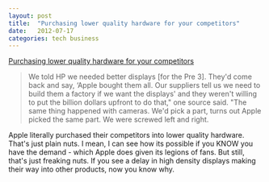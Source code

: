 ```yaml
---
layout: post
title:  "Purchasing lower quality hardware for your competitors"
date:   2012-07-17
categories: tech business
---
```


[Purchasing lower quality hardware for your competitors](http://www.theverge.com/2012/6/5/3062611/palm-webos-hp-inside-story-pre-postmortem)

> We told HP we needed better displays [for the Pre 3]. They'd come back and say, ‘Apple bought them all. Our suppliers tell us we need to build them a factory if we want the displays' and they weren't willing to put the billion dollars upfront to do that," one source said. "The same thing happened with cameras. We'd pick a part, turns out Apple picked the same part. We were screwed left and right.

Apple literally purchased their competitors into lower quality hardware.  That's just plain nuts.  I mean, I can see how its possible if you KNOW you have the demand - which Apple does given its legions of fans.  But still, that's just freaking nuts.  If you see a delay in high density displays making their way into other products, now you know why.